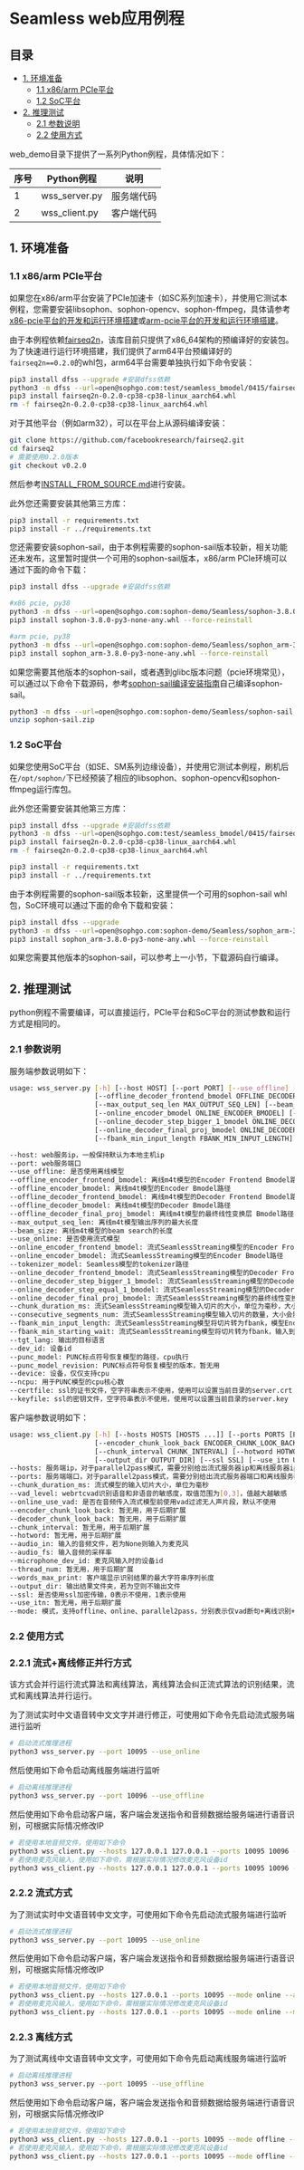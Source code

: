 # Seamless web应用例程 <!-- omit in toc -->

## 目录 <!-- omit in toc -->
- [1. 环境准备](#1-环境准备)
  - [1.1 x86/arm PCIe平台](#11-x86arm-pcie平台)
  - [1.2 SoC平台](#12-soc平台)
- [2. 推理测试](#2-推理测试)
  - [2.1 参数说明](#21-参数说明)
  - [2.2 使用方式](#22-使用方式)

web_demo目录下提供了一系列Python例程，具体情况如下：

| 序号  |             Python例程                    |             说明                |
| ---- | ----------------------------------------  | ------------------------------- |
| 1    |    wss_server.py                          |         服务端代码               |
| 2    |    wss_client.py                          |         客户端代码               |


## 1. 环境准备

### 1.1 x86/arm PCIe平台

如果您在x86/arm平台安装了PCIe加速卡（如SC系列加速卡），并使用它测试本例程，您需要安装libsophon、sophon-opencv、sophon-ffmpeg，具体请参考[x86-pcie平台的开发和运行环境搭建](../../../docs/Environment_Install_Guide.md#3-x86-pcie平台的开发和运行环境搭建)或[arm-pcie平台的开发和运行环境搭建](../../../docs/Environment_Install_Guide.md#5-arm-pcie平台的开发和运行环境搭建)。

由于本例程依赖[fairseq2n](https://github.com/facebookresearch/fairseq2/blob/v0.2.0/INSTALL_FROM_SOURCE.md)，该库目前只提供了x86_64架构的预编译好的安装包。为了快速进行运行环境搭建，我们提供了arm64平台预编译好的`fairseq2n==0.2.0`的whl包，arm64平台需要单独执行如下命令安装：
```bash
pip3 install dfss --upgrade #安装dfss依赖
python3 -m dfss --url=open@sophgo.com:test/seamless_bmodel/0415/fairseq2n-0.2.0-cp38-cp38-linux_aarch64.whl
pip3 install fairseq2n-0.2.0-cp38-cp38-linux_aarch64.whl
rm -f fairseq2n-0.2.0-cp38-cp38-linux_aarch64.whl
```
对于其他平台（例如arm32），可以在平台上从源码编译安装：
```bash
git clone https://github.com/facebookresearch/fairseq2.git
cd fairseq2
# 需要使用0.2.0版本
git checkout v0.2.0
```
然后参考[INSTALL_FROM_SOURCE.md](https://github.com/facebookresearch/fairseq2/blob/main/INSTALL_FROM_SOURCE.md)进行安装。

此外您还需要安装其他第三方库：
```bash
pip3 install -r requirements.txt
pip3 install -r ../requirements.txt
```
您还需要安装sophon-sail，由于本例程需要的sophon-sail版本较新，相关功能还未发布，这里暂时提供一个可用的sophon-sail版本，x86/arm PCIe环境可以通过下面的命令下载：
```bash
pip3 install dfss --upgrade #安装dfss依赖

#x86 pcie, py38
python3 -m dfss --url=open@sophgo.com:sophon-demo/Seamless/sophon-3.8.0-py3-none-any.whl
pip3 install sophon-3.8.0-py3-none-any.whl --force-reinstall

#arm pcie, py38
python3 -m dfss --url=open@sophgo.com:sophon-demo/Seamless/sophon_arm-3.8.0-py3-none-any.whl
pip3 install sophon_arm-3.8.0-py3-none-any.whl --force-reinstall
```
如果您需要其他版本的sophon-sail，或者遇到glibc版本问题（pcie环境常见），可以通过以下命令下载源码，参考[sophon-sail编译安装指南](https://doc.sophgo.com/sdk-docs/v23.07.01/docs_latest_release/docs/sophon-sail/docs/zh/html/1_build.html#)自己编译sophon-sail。
```bash
python3 -m dfss --url=open@sophgo.com:sophon-demo/Seamless/sophon-sail.zip
unzip sophon-sail.zip
```
### 1.2 SoC平台

如果您使用SoC平台（如SE、SM系列边缘设备），并使用它测试本例程，刷机后在`/opt/sophon/`下已经预装了相应的libsophon、sophon-opencv和sophon-ffmpeg运行库包。

此外您还需要安装其他第三方库：
```bash
pip3 install dfss --upgrade #安装dfss依赖
python3 -m dfss --url=open@sophgo.com:test/seamless_bmodel/0415/fairseq2n-0.2.0-cp38-cp38-linux_aarch64.whl
pip3 install fairseq2n-0.2.0-cp38-cp38-linux_aarch64.whl
rm -f fairseq2n-0.2.0-cp38-cp38-linux_aarch64.whl

pip3 install -r requirements.txt
pip3 install -r ../requirements.txt
```
由于本例程需要的sophon-sail版本较新，这里提供一个可用的sophon-sail whl包，SoC环境可以通过下面的命令下载和安装：
```bash
pip3 install dfss --upgrade
python3 -m dfss --url=open@sophgo.com:sophon-demo/Seamless/sophon_arm-3.8.0-py3-none-any.whl #arm soc, py38
pip3 install sophon_arm-3.8.0-py3-none-any.whl --force-reinstall
```
如果您需要其他版本的sophon-sail，可以参考上一小节，下载源码自行编译。

## 2. 推理测试
python例程不需要编译，可以直接运行，PCIe平台和SoC平台的测试参数和运行方式是相同的。
### 2.1 参数说明

服务端参数说明如下：
```bash
usage: wss_server.py [-h] [--host HOST] [--port PORT] [--use_offline] [--offline_encoder_frontend_bmodel OFFLINE_ENCODER_FRONTEND_BMODEL] [--offline_encoder_bmodel OFFLINE_ENCODER_BMODEL]
                     [--offline_decoder_frontend_bmodel OFFLINE_DECODER_FRONTEND_BMODEL] [--offline_decoder_bmodel OFFLINE_DECODER_BMODEL] [--offline_decoder_final_proj_bmodel OFFLINE_DECODER_FINAL_PROJ_BMODEL]
                     [--max_output_seq_len MAX_OUTPUT_SEQ_LEN] [--beam_size BEAM_SIZE] [--use_online] [--online_encoder_frontend_bmodel ONLINE_ENCODER_FRONTEND_BMODEL]
                     [--online_encoder_bmodel ONLINE_ENCODER_BMODEL] [--tokenizer_model TOKENIZER_MODEL] [--online_decoder_frontend_bmodel ONLINE_DECODER_FRONTEND_BMODEL]
                     [--online_decoder_step_bigger_1_bmodel ONLINE_DECODER_STEP_BIGGER_1_BMODEL] [--online_decoder_step_equal_1_bmodel ONLINE_DECODER_STEP_EQUAL_1_BMODEL]
                     [--online_decoder_final_proj_bmodel ONLINE_DECODER_FINAL_PROJ_BMODEL] [--chunk_duration_ms CHUNK_DURATION_MS] [--consecutive_segments_num CONSECUTIVE_SEGMENTS_NUM]
                     [--fbank_min_input_length FBANK_MIN_INPUT_LENGTH] [--fbank_min_starting_wait FBANK_MIN_STARTING_WAIT] [--tgt_lang TGT_LANG] [--dev_id DEV_ID] [--punc_model PUNC_MODEL] [--punc_model_revision PUNC_MODEL_REVISION] [--device DEVICE] [--ncpu NCPU] [--certfile CERTFILE] [--keyfile KEYFILE]

--host: web服务ip，一般保持默认为本地主机ip
--port: web服务端口
--use_offline: 是否使用离线模型
--offline_encoder_frontend_bmodel: 离线m4t模型的Encoder Frontend Bmodel路径
--offline_encoder_bmodel: 离线m4t模型的Encoder Bmodel路径
--offline_decoder_frontend_bmodel: 离线m4t模型的Decoder Frontend Bmodel路径
--offline_decoder_bmodel: 离线m4t模型的Decoder Bmodel路径
--offline_decoder_final_proj_bmodel: 离线m4t模型的最终线性变换层 Bmodel路径
--max_output_seq_len: 离线m4t模型输出序列的最大长度
--beam_size: 离线m4t模型的beam search的长度
--use_online: 是否使用流式模型
--online_encoder_frontend_bmodel: 流式SeamlessStreaming模型的Encoder Frontend Bmodel路径
--online_encoder_bmodel: 流式SeamlessStreaming模型的Encoder Bmodel路径
--tokenizer_model: Seamless模型的tokenizer路径
--online_decoder_frontend_bmodel: 流式SeamlessStreaming模型的Decoder Frontend Bmodel路径
--online_decoder_step_bigger_1_bmodel: 流式SeamlessStreaming模型的Decoder解码大于第一步的 Bmodel路径
--online_decoder_step_equal_1_bmodel: 流式SeamlessStreaming模型的Decoder解码等于第一步的 Bmodel路径
--online_decoder_final_proj_bmodel: 流式SeamlessStreaming模型的最终线性变换层 Bmodel路径
--chunk_duration_ms: 流式SeamlessStreaming模型输入切片的大小，单位为毫秒，大小会影响精度和性能
--consecutive_segments_num: 流式SeamlessStreaming模型输入切片的数量，大小会影响精度和性能
--fbank_min_input_length: 流式SeamlessStreaming模型将切片转为fbank，模型Encoder能够接受的fbank最小长度，若末尾的语音片段小于该值，将被丢弃
--fbank_min_starting_wait: 流式SeamlessStreaming模型将切片转为fbank，输入到模型的fbank最小长度，若末尾的语音片段小于该值，会保留，当它大于fbank_min_input_length的值时才有效
--tgt_lang: 输出的目标语言
--dev_id: 设备id
--punc_model: PUNC标点符号恢复模型的路径，cpu执行
--punc_model_revision: PUNC标点符号恢复模型的版本，暂无用
--device: 设备，仅仅支持cpu
--ncpu: 用于PUNC模型的cpu核心数
--certfile: ssl的证书文件，空字符串表示不使用，使用可以设置当前目录的server.crt
--keyfile: ssl的密钥文件，空字符串表示不使用，使用可以设置当前目录的server.key
```

客户端参数说明如下：
```bash
usage: wss_client.py [-h] [--hosts HOSTS [HOSTS ...]] [--ports PORTS [PORTS ...]] [--chunk_duration_ms CHUNK_DURATION_MS] [--vad_level VAD_LEVEL] [--online_use_vad ONLINE_USE_VAD]
                     [--encoder_chunk_look_back ENCODER_CHUNK_LOOK_BACK] [--decoder_chunk_look_back DECODER_CHUNK_LOOK_BACK]
                     [--chunk_interval CHUNK_INTERVAL] [--hotword HOTWORD] [--audio_in AUDIO_IN] [--audio_fs AUDIO_FS] [--microphone_dev_id MICROPHONE_DEV_ID] [--thread_num THREAD_NUM] [--words_max_print WORDS_MAX_PRINT]
                     [--output_dir OUTPUT_DIR] [--ssl SSL] [--use_itn USE_ITN] [--mode MODE]
--hosts: 服务端ip，对于parallel2pass模式，需要分别给出流式服务器ip和离线服务器ip
--ports: 服务端端口，对于parallel2pass模式，需要分别给出流式服务器端口和离线服务器端口
--chunk_duration_ms: 流式模型的输入切片大小，单位为毫秒
--vad_level: webrtcvad识别语音和非语音的敏感度，取值范围为[0,3]，值越大越敏感
--online_use_vad: 是否在音频传入流式模型前使用vad过滤无人声片段，默认不使用
--encoder_chunk_look_back: 暂无用，用于后期扩展
--decoder_chunk_look_back: 暂无用，用于后期扩展
--chunk_interval: 暂无用，用于后期扩展
--hotword: 暂无用，用于后期扩展
--audio_in: 输入的音频文件，若为None则输入为麦克风
--audio_fs: 输入音频的采样率
--microphone_dev_id: 麦克风输入时的设备id
--thread_num: 暂无用，用于后期扩展
--words_max_print: 客户端显示识别结果的最大字符串序列长度
--output_dir: 输出结果文件夹，若为空则不输出文件
--ssl: 是否使用ssl加密传输，0表示不使用，1表示使用
--use_itn: 暂无用，用于后期扩展
--mode: 模式，支持offline、online、parallel2pass，分别表示仅vad断句+离线识别+标点符号恢复、仅流式识别、流式识别+vad断句+离线纠正+标点符号恢复
```

### 2.2 使用方式
### 2.2.1 流式+离线修正并行方式
该方式会并行运行流式算法和离线算法，离线算法会纠正流式算法的识别结果，流式和离线算法并行运行。

为了测试实时中文语音转中文文字并进行修正，可使用如下命令先启动流式服务端进行监听
```bash
# 启动流式推理进程
python3 wss_server.py --port 10095 --use_online
```

然后使用如下命令启动离线服务端进行监听
```bash
# 启动离线推理进程
python3 wss_server.py --port 10096 --use_offline
```

然后使用如下命令启动客户端，客户端会发送指令和音频数据给服务端进行语音识别，可根据实际情况修改IP
```bash
# 若使用本地音频文件，使用如下命令
python3 wss_client.py --hosts 127.0.0.1 127.0.0.1 --ports 10095 10096 --mode parallel2pass --audio_in ../../datasets/test/long_audio.wav
# 若使用麦克风输入，使用如下命令，需根据实际情况修改麦克风设备id
python3 wss_client.py --hosts 127.0.0.1 127.0.0.1 --ports 10095 10096 --mode parallel2pass --microphone_dev_id 1 --online_use_vad
```

### 2.2.2 流式方式
为了测试实时中文语音转中文文字，可使用如下命令先启动流式服务端进行监听
```bash
# 启动流式推理进程
python3 wss_server.py --port 10095 --use_online
```

然后使用如下命令启动客户端，客户端会发送指令和音频数据给服务端进行语音识别，可根据实际情况修改IP

```bash
# 若使用本地音频文件，使用如下命令
python3 wss_client.py --hosts 127.0.0.1 --ports 10095 --mode online --audio_in ../../datasets/test/long_audio.wav
# 若使用麦克风输入，使用如下命令，需根据实际情况修改麦克风设备id
python3 wss_client.py --hosts 127.0.0.1 --ports 10095 --mode online --microphone_dev_id 1 --online_use_vad
```

### 2.2.3 离线方式
为了测试离线中文语音转中文文字，可使用如下命令先启动离线服务端进行监听

```bash
# 启动离线推理进程
python3 wss_server.py --port 10095 --use_offline
```

然后使用如下命令启动客户端，客户端会发送指令和音频数据给服务端进行语音识别，可根据实际情况修改IP

```bash
# 若使用本地音频文件，使用如下命令
python3 wss_client.py --hosts 127.0.0.1 --ports 10095 --mode offline --audio_in ../../datasets/test/long_audio.wav
# 若使用麦克风输入，使用如下命令，需根据实际情况修改麦克风设备id
python3 wss_client.py --hosts 127.0.0.1 --ports 10095 --mode offline --microphone_dev_id 1
```
